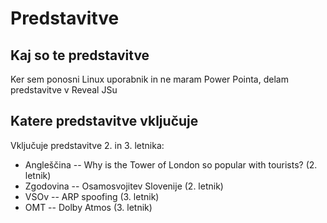 # Predstavitve
## Kaj so te predstavitve
Ker sem ponosni Linux uporabnik in ne maram Power Pointa, delam predstavitve v Reveal JSu
## Katere predstavitve vključuje

Vključuje predstavitve 2. in 3. letnika:

- Angleščina -- Why is the Tower of London so popular with tourists? (2. letnik)
- Zgodovina -- Osamosvojitev Slovenije (2. letnik)
- VSOv -- ARP spoofing (3. letnik)
- OMT -- Dolby Atmos (3. letnik)
